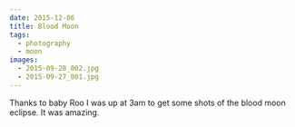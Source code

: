 ```yaml
---
date: 2015-12-06
title: Blood Moon
tags:
  - photography
  - moon
images:
  - 2015-09-28_002.jpg
  - 2015-09-27_001.jpg
---
```

Thanks to baby Roo I was up at 3am to get some shots of the blood moon eclipse. It was amazing.